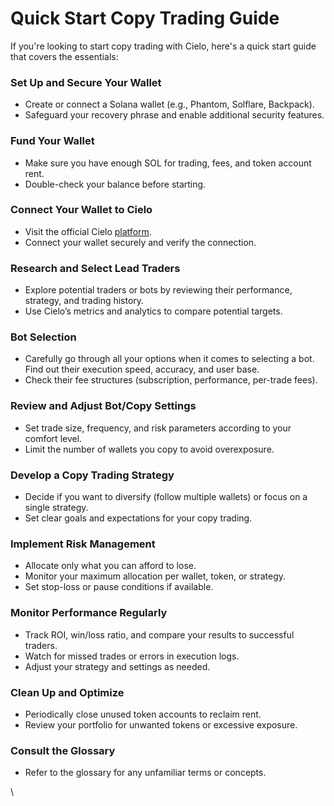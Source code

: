 # Quick Start Copy Trading Guide

If you're looking to start copy trading with Cielo, here's a quick start guide that covers the essentials:

### Set Up and Secure Your Wallet

* Create or connect a Solana wallet (e.g., Phantom, Solflare, Backpack).
* Safeguard your recovery phrase and enable additional security features.

### Fund Your Wallet

* Make sure you have enough SOL for trading, fees, and token account rent.
* Double-check your balance before starting.

### Connect Your Wallet to Cielo

* Visit the official Cielo [platform](https://app.cielo.finance/).
* Connect your wallet securely and verify the connection.

### Research and Select Lead Traders

* Explore potential traders or bots by reviewing their performance, strategy, and trading history.
* Use Cielo’s metrics and analytics to compare potential targets.

### Bot Selection

* Carefully go through all your options when it comes to selecting a bot. Find out their execution speed, accuracy, and user base.&#x20;
* Check their fee structures (subscription, performance, per-trade fees).

### Review and Adjust Bot/Copy Settings

* Set trade size, frequency, and risk parameters according to your comfort level.
* Limit the number of wallets you copy to avoid overexposure.

### Develop a Copy Trading Strategy

* Decide if you want to diversify (follow multiple wallets) or focus on a single strategy.
* Set clear goals and expectations for your copy trading.

### Implement Risk Management

* Allocate only what you can afford to lose.
* Monitor your maximum allocation per wallet, token, or strategy.
* Set stop-loss or pause conditions if available.

### Monitor Performance Regularly

* Track ROI, win/loss ratio, and compare your results to successful traders.
* Watch for missed trades or errors in execution logs.
* Adjust your strategy and settings as needed.

### Clean Up and Optimize

* Periodically close unused token accounts to reclaim rent.
* Review your portfolio for unwanted tokens or excessive exposure.

### Consult the Glossary

* Refer to the glossary for any unfamiliar terms or concepts.

\
